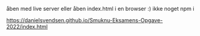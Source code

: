 åben med live server eller åben index.html i en browser :)
ikke noget npm i

https://danielsvendsen.github.io/Smuknu-Eksamens-Opgave-2022/index.html